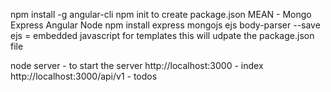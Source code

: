 npm install -g angular-cli
npm init to create package.json
MEAN - Mongo Express Angular Node
npm install express mongojs ejs body-parser --save
ejs = embedded javascript for templates
this will udpate the package.json file

node server - to start the server
http://localhost:3000 - index
http://localhost:3000/api/v1 - todos